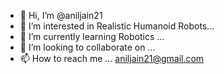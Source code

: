 - 👋 Hi, I’m @aniljain21
- 👀 I’m interested in Realistic Humanoid Robots...
- 🌱 I’m currently learning Robotics ...
- 💞️ I’m looking to collaborate on ...
- 📫 How to reach me ... aniljain21@gmail.com

<!---
aniljain21/aniljain21 is a ✨ special ✨ repository because its `README.md` (this file) appears on your GitHub profile.
You can click the Preview link to take a look at your changes.
--->
